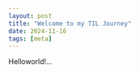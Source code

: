 ```yaml
---
layout: post
title: "Welcome to my TIL Journey"
date: 2024-11-16
tags: [meta]
---
```


Helloworld!...